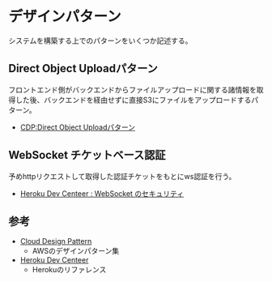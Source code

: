 # デザインパターン
システムを構築する上でのパターンをいくつか記述する。

## Direct Object Uploadパターン
フロントエンド側がバックエンドからファイルアップロードに関する諸情報を取得した後、バックエンドを経由せずに直接S3にファイルをアップロードするパターン。  

- [CDP:Direct Object Uploadパターン](https://aws.clouddesignpattern.org/index.php/CDP_Direct_Object_Upload%E3%83%91%E3%82%BF%E3%83%BC%E3%83%B3.html)

## WebSocket チケットベース認証
予めhttpリクエストして取得した認証チケットをもとにws認証を行う。

- [Heroku Dev Centeer : WebSocket のセキュリティ](https://devcenter.heroku.com/ja/articles/websocket-security#authentication-authorization)

## 参考
- [Cloud Design Pattern](https://aws.clouddesignpattern.org/index.php/%e3%83%a1%e3%82%a4%e3%83%b3%e3%83%9a%e3%83%bc%e3%82%b8.html)
    - AWSのデザインパターン集
- [Heroku Dev Centeer](https://devcenter.heroku.com/ja)
    - Herokuのリファレンス